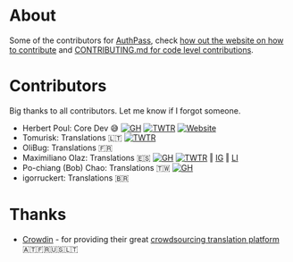 # About

Some of the contributors for [AuthPass](https://authpass.app/), 
check [how out the website on how to contribute][1] and 
[CONTRIBUTING.md for code level contributions][2].

[1]: https://authpass.app/docs/support-authpass-get-involved/#support-authpass--spread-the-word
[2]: https://github.com/authpass/authpass/blob/master/CONTRIBUTING.md

# Contributors

Big thanks to all contributors. Let me know if I forgot someone.

* Herbert Poul: Core Dev 😅️ [![GH][]](https://github.com/hpoul) [![TWTR][]](https://twitter.com/HerbertPoul) [![Website][]](https://codeux.design)
* Tomurisk: Translations 🇱🇹 [![TWTR][]](https://twitter.com/Tomurisk)
* OliBug: Translations 🇫🇷️
* Maximiliano Olaz: Translations 🇪🇸️ [![GH][]](https://github.com/Rahabhim) [![TWTR][]](https://twitter.com/Rahab) ‖ [IG](https://www.instagram.com/maxiolaz/) ‖ [LI](https://www.linkedin.com/in/maximiliano-olaz-bondarczuk-41773a93/)
* Po-chiang (Bob) Chao: Translations 🇹🇼 [![GH][]](https://github.com/bobchao)
* igorruckert: Translations 🇧🇷

# Thanks

* [Crowdin](https://crowdin.com) - for providing their great [crowdsourcing translation platform](https://translate.authpass.app/authpass) 🇦🇹️🇫🇷️🇺🇸️🇱🇹️

[TWTR]:_docs/icon-twitter.svg
[GH]:_docs/icon-github.svg
[Website]:_docs/icon-website.svg
